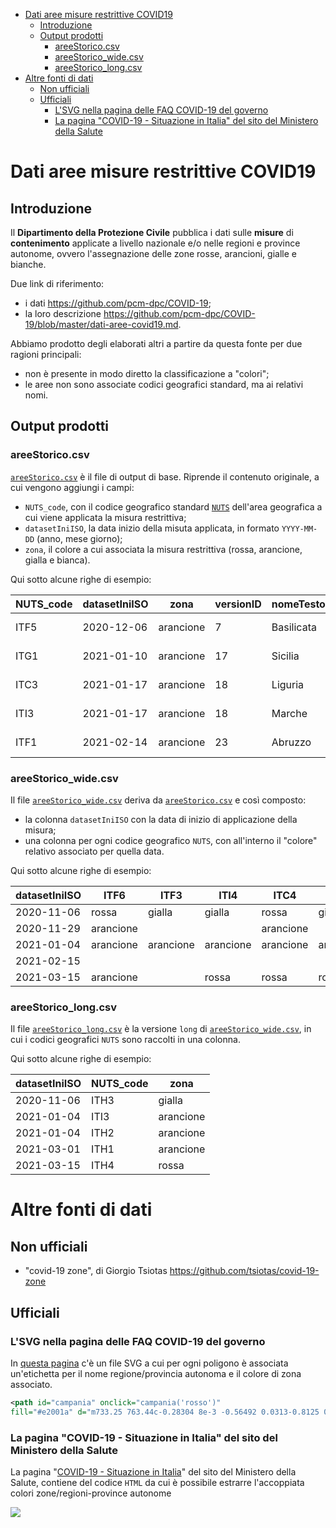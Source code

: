- [Dati aree misure restrittive COVID19](#dati-aree-misure-restrittive-covid19)
  - [Introduzione](#introduzione)
  - [Output prodotti](#output-prodotti)
    - [areeStorico.csv](#areestoricocsv)
    - [areeStorico_wide.csv](#areestorico_widecsv)
    - [areeStorico_long.csv](#areestorico_longcsv)
- [Altre fonti di dati](#altre-fonti-di-dati)
  - [Non ufficiali](#non-ufficiali)
  - [Ufficiali](#ufficiali)
    - [L'SVG nella pagina delle FAQ COVID-19 del governo](#lsvg-nella-pagina-delle-faq-covid-19-del-governo)
    - [La pagina "COVID-19 - Situazione in Italia" del sito del Ministero della Salute](#la-pagina-covid-19---situazione-in-italia-del-sito-del-ministero-della-salute)

# Dati aree misure restrittive COVID19

## Introduzione

Il **Dipartimento della Protezione Civile** pubblica i dati sulle **misure** di **contenimento** applicate a livello nazionale e/o nelle regioni e province autonome, ovvero l'assegnazione delle zone rosse, arancioni, gialle e bianche.

Due link di riferimento:

- i dati <https://github.com/pcm-dpc/COVID-19>;
- la loro descrizione <https://github.com/pcm-dpc/COVID-19/blob/master/dati-aree-covid19.md>.

Abbiamo prodotto degli elaborati altri a partire da questa fonte per due ragioni principali:

- non è presente in modo diretto la classificazione a "colori";
- le aree non sono associate codici geografici standard, ma ai relativi nomi.

## Output prodotti

### areeStorico.csv

[`areeStorico.csv`](./processing/areeStorico.csv) è il file di output di base. Riprende il contenuto originale, a cui vengono aggiungi i campi:

- `NUTS_code`, con il codice geografico standard [`NUTS`](https://www.wikiwand.com/it/Nomenclatura_delle_unit%C3%A0_territoriali_statistiche) dell'area geografica a cui viene applicata la misura restrittiva;
- `datasetIniISO`, la data inizio della misuta applicata, in formato `YYYY-MM-DD` (anno, mese giorno);
- `zona`, il colore a cui associata la misura restrittiva (rossa, arancione, gialla e bianca).

Qui sotto alcune righe di esempio:

| NUTS_code | datasetIniISO | zona | versionID | nomeTesto | FID | datasetIni | datasetFin | designIniz | designFine | nomeAutCom | legNomeBre | legData | legLink | legSpecRif | legLivello | legGU_Link | NUTS_level | datasetFinISO |
| --- | --- | --- | --- | --- | --- | --- | --- | --- | --- | --- | --- | --- | --- | --- | --- | --- | --- | --- |
| ITF5 | 2020-12-06 | arancione | 7 | Basilicata | 45 | 06/12/2020 | 20/12/2020 | 1607212800000 | 20/12/2020 | Ministero della Salute | Ordinanza 05/12/2020 | 1607126400000 | https://www.trovanorme.salute.gov.it/norme/dettaglioAtto?id=77515 | art.2 | regionale | https://www.gazzettaufficiale.it/eli/id/2020/12/05/20A06781/sg | 2 | 2020-12-20 |
| ITG1 | 2021-01-10 | arancione | 17 | Sicilia | 91 | 10/01/2021 | 15/01/2021 | 1610236800000 | 15/01/2021 | Ministero della Salute | Ordinanza 08/01/2021 | 1610064000000 | https://www.trovanorme.salute.gov.it/norme/dettaglioAtto?id=78156 | art.2 | regionale | https://www.gazzettaufficiale.it/eli/id/2021/01/09/21A00123/sg | 2 | 2021-01-15 |
| ITC3 | 2021-01-17 | arancione | 18 | Liguria | 100 | 17/01/2021 | 31/01/2021 | 1610841600000 | 31/01/2021 | Ministero della Salute | Ordinanza 16/01/2021 | 1610755200000 | http://www.salute.gov.it/imgs/C_17_notizie_5272_3_file.pdf | art.2 | regionale | https://www.gazzettaufficiale.it/eli/id/2021/01/16/21A00223/sg | 2 | 2021-01-31 |
| ITI3 | 2021-01-17 | arancione | 18 | Marche | 104 | 17/01/2021 | 31/01/2021 | 1610841600000 | 31/01/2021 | Ministero della Salute | Ordinanza 16/01/2021 | 1610755200000 | http://www.salute.gov.it/imgs/C_17_notizie_5272_3_file.pdf | art.2 | regionale | https://www.gazzettaufficiale.it/eli/id/2021/01/16/21A00223/sg | 2 | 2021-01-31 |
| ITF1 | 2021-02-14 | arancione | 23 | Abruzzo | 141 | 14/02/2021 | 28/02/2021 | 1613260800000 | 28/02/2021 | Ministero della Salute | Ordinanza 12/02/2021 | 1613088000000 | http://www.salute.gov.it/imgs/C_17_notizie_5325_0_file.pdf | art.2 | regionale | https://www.gazzettaufficiale.it/eli/id/2021/02/13/21A00960/sg | 2 | 2021-02-28 |

### areeStorico_wide.csv

Il file [`areeStorico_wide.csv`](./processing/areeStorico_wide.csv) deriva da [`areeStorico.csv`](./processing/areeStorico.csv) e così composto:

- la colonna `datasetIniISO` con la data di inizio di applicazione della misura;
- una colonna per ogni codice geografico `NUTS`, con all'interno il "colore" relativo associato per quella data.

Qui sotto alcune righe di esempio:

| datasetIniISO | ITF6 | ITF3 | ITI4 | ITC4 | ITF2 | ITC1 | ITH2 | ITF4 | ITG2 | ITG1 | ITC2 | ITH3 | ITF1 | ITF5 | ITC3 | ITH1 | ITI1 | ITI2 | ITH5 | ITH4 | ITI3 | IT |
| --- | --- | --- | --- | --- | --- | --- | --- | --- | --- | --- | --- | --- | --- | --- | --- | --- | --- | --- | --- | --- | --- | --- |
| 2020-11-06 | rossa | gialla | gialla | rossa | gialla | rossa | gialla | arancione | gialla | arancione | rossa | gialla |  |  |  |  |  |  |  |  |  |  |
| 2020-11-29 | arancione |  |  | arancione |  | arancione |  |  |  | gialla |  |  |  |  | gialla |  |  |  |  |  |  |  |
| 2021-01-04 | arancione | arancione | arancione | arancione | arancione | arancione | arancione | arancione | arancione | arancione | arancione | arancione | arancione | arancione | arancione | arancione | arancione | arancione | arancione | arancione | arancione | arancione |
| 2021-02-15 |  |  |  |  |  |  |  |  |  |  |  |  |  |  |  | arancione |  | arancione |  |  |  |  |
| 2021-03-15 | arancione |  | rossa | rossa | rossa | rossa | rossa | rossa |  | arancione | arancione | rossa |  |  | arancione |  |  |  | rossa | rossa | rossa |  |

### areeStorico_long.csv

Il file [`areeStorico_long.csv`](./processing/areeStorico_long.csv) è la versione `long` di  [`areeStorico_wide.csv`](./processing/areeStorico_wide.csv), in cui i codici geografici `NUTS` sono raccolti in una colonna.

Qui sotto alcune righe di esempio:

| datasetIniISO | NUTS_code | zona |
| --- | --- | --- |
| 2020-11-06 | ITH3 | gialla |
| 2021-01-04 | ITI3 | arancione |
| 2021-01-04 | ITH2 | arancione |
| 2021-03-01 | ITH1 | arancione |
| 2021-03-15 | ITH4 | rossa |


# Altre fonti di dati

## Non ufficiali

- "covid-19 zone", di Giorgio Tsiotas https://github.com/tsiotas/covid-19-zone

## Ufficiali

### L'SVG nella pagina delle FAQ COVID-19 del governo

In [questa pagina](https://www.governo.it/it/articolo/domande-frequenti-sulle-misure-adottate-dal-governo/15638) c'è un file SVG a cui per ogni poligono è associata un'etichetta per il nome regione/provincia autonoma e il colore di zona associato.

```XML
<path id="campania" onclick="campania('rosso')"
fill="#e2001a" d="m733.25 763.44c-0.28304 8e-3 -0.56492 0.0313-0.8125 0.0625s-0.46385 ...."></path>
```
### La pagina "COVID-19 - Situazione in Italia" del sito del Ministero della Salute

La pagina "[COVID-19 - Situazione in Italia](http://www.salute.gov.it/portale/nuovocoronavirus/dettaglioContenutiNuovoCoronavirus.jsp?area=nuovoCoronavirus&id=5351&lingua=italiano&menu=vuoto)" del sito del Ministero della Salute, contiene del codice `HTML` da cui è possibile estrarre l'accoppiata colori zone/regioni-province autonome

![](https://i.imgur.com/SZW0PIv.png)
